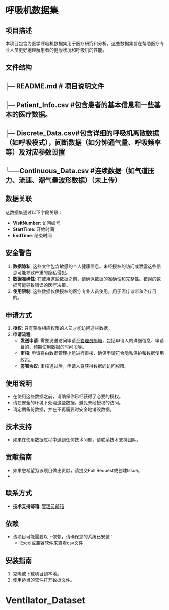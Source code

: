 # 呼吸机数据集

## 项目描述
本项目包含为医学呼吸机数据集用于医疗研究和分析。这些数据集旨在帮助医疗专业人员更好地理解患者的健康状况和呼吸机的性能。


## 文件结构
├─  README.md         # 项目说明文件
---
├─ Patient_Info.csv   #包含患者的基本信息和一些基本的医疗数据。
---
├─ Discrete_Data.csv#包含详细的呼吸机离散数据（如呼吸模式），间断数据（如分钟通气量、呼吸频率等）及对应参数设置
---
└──Continuous_Data.csv #连续数据（如气道压力、流速、潮气量波形数据）（未上传）
---

## 数据关联
这数据集通过以下字段关联：
- **VisitNumber**: 访问编号
- **StartTime**: 开始时间
- **EndTime**: 结束时间

## 安全警告
1. **数据隐私**: 这些文件包含敏感的个人健康信息。未经授权的访问或泄露这些信息可能导致严重的隐私侵犯。
2. **数据准确性**: 在使用这些数据之前，请确保数据的准确性和完整性。错误的数据可能导致错误的医疗决策。
3. **使用限制**: 这些数据仅供授权的医疗专业人员使用，用于医疗诊断和治疗目的。

## 申请方式
1. **授权**: 只有获得相应权限的人员才能访问这些数据。
2. **申请流程**:
   - **发送申请**: 需要发送访问申请至[管理员邮箱](zhaoweiyi2577@outlook.com)，包括申请人的详细信息、申请目的、预期使用数据的时间段等。
   - **审核**: 申请将由数据管理小组进行审核，确保申请符合隐私保护和数据使用政策。
   - **签署协议**: 审核通过后，申请人将获得数据的访问权限。

## 使用说明
- 在使用这些数据之前，请确保你已经获得了必要的授权。
- 请在安全的环境下处理这些数据，避免未经授权的访问。
- 请定期备份数据，并在不再需要时安全地销毁数据。

## 技术支持
- 如果在使用数据过程中遇到任何技术问题，请联系技术支持团队。

## 贡献指南
- 如果您希望为该项目做出贡献，请提交Pull Request或创建Issue。
- 
## 联系方式
- **技术支持邮箱**: [管理员邮箱](zhaoweiyi2577@outlook.com)

## 依赖
- 该项目可能需要以下依赖，请确保您的系统已安装：
  - Excel或兼容软件来查看csv文件

## 安装指南
1. 克隆或下载项目到本地。
2. 使用适当的软件打开数据文件。

# Ventilator_Dataset